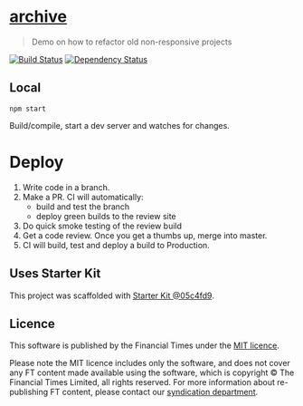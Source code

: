 # [archive](https://ig.ft.com/archive)

> Demo on how to refactor old non-responsive projects

[![Build Status][circle-image]][circle-url] [![Dependency Status][devdeps-image]][devdeps-url]

## Local

```
npm start
```

Build/compile, start a dev server and watches for changes.

# Deploy

1. Write code in a branch.
2. Make a PR. CI will automatically:
    * build and test the branch
    * deploy green builds to the review site
3. Do quick smoke testing of the review build
4. Get a code review. Once you get a thumbs up, merge into master.
5. CI will build, test and deploy a build to Production.


## Uses Starter Kit

This project was scaffolded with [Starter Kit @05c4fd9](https://github.com/ft-interactive/starter-kit/tree/05c4fd9).

## Licence
This software is published by the Financial Times under the [MIT licence](http://opensource.org/licenses/MIT).

Please note the MIT licence includes only the software, and does not cover any FT content made available using the software, which is copyright &copy; The Financial Times Limited, all rights reserved. For more information about re-publishing FT content, please contact our [syndication department](http://syndication.ft.com/).

<!-- badge URLs -->
[circle-url]: https://circleci.com/gh/ft-interactive/archive
[circle-image]: https://circleci.com/gh/ft-interactive/archive/tree/master.svg?style=shield

[devdeps-url]: https://david-dm.org/ft-interactive/archive#info=devDependencies
[devdeps-image]: https://img.shields.io/david/dev/ft-interactive/archive.svg?style=flat-square
